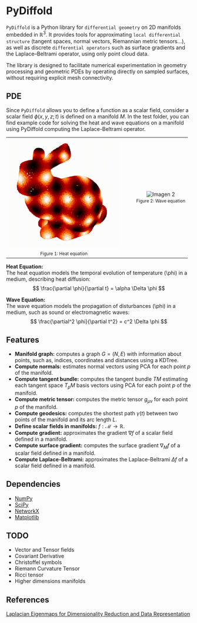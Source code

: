 # PyDiffold
`PyDiffold` is a Python library for `differential geometry` on 2D manifolds embedded in $\mathbb{R}^3$. It provides tools for approximating `local differential structure` (tangent spaces, normal vectors, Riemannian metric tensors...), as well as discrete `differential operators` such as surface gradients and the Laplace–Beltrami 
operator, using only point cloud data.

The library is designed to facilitate numerical experimentation in geometry processing and geometric PDEs by operating directly on sampled surfaces, 
without requiring explicit mesh connectivity.

## PDE
Since `PyDiffold` allows you to define a function as a scalar field, consider a scalar field $\phi(x,y,z;t)$ is defined on a manifold $M$. In the test folder, you can find example code for solving the heat and wave equations on a manifold using PyDiffold computing the Laplace-Beltrami operator.

<table align="center">
  <tr>
    <td align="center">
      <img src="/img/heat_equation.gif" alt="Imagen 1" width="300"/><br/>
      <small>Figure 1: Heat equation</small>
    </td>
    <td align="center" style="padding-left: 40px;">
      <img src="/img/wave_equation.gif" alt="Imagen 2" width="300"/><br/>
      <small>Figure 2: Wave equation</small>
    </td>
  </tr>
</table>

**Heat Equation:**  
The heat equation models the temporal evolution of temperature \(\phi\) in a medium, describing heat diffusion:  
$$
\frac{\partial \phi}{\partial t} = \alpha \Delta \phi
$$

**Wave Equation:**  
The wave equation models the propagation of disturbances \(\phi\) in a medium, such as sound or electromagnetic waves:  
$$
\frac{\partial^2 \phi}{\partial t^2} = c^2 \Delta \phi
$$

## Features
* **Manifold graph:** computes a graph $G = (N,E)$ with information about points, such as, indices, coordinates and distances using a KDTree.
* **Compute normals:** estimates normal vectors using PCA for each point $p$ of the manifold.
* **Compute tangent bundle:** computes the tangent bundle $TM$ estimating each tangent space $T_pM$ basis vectors using PCA for each point $p$ of the manifold.
* **Compute metric tensor:** computes the metric tensor $g_{\mu \nu}$ for each point $p$ of the manifold.
* **Compute geodesics:** computes the shortest path $\gamma(t)$ between two points of the manifold and its arc length $L$.
* **Define scalar fields in manifolds:** $f : \mathcal{M} \rightarrow \mathbb{R}$.
* **Compute gradient:** approximates the gradient $\nabla f$ of a scalar field defined in a manifold.
* **Compute surface gradient:** computes the surface gradient $\nabla_M f$ of a scalar field defined in a manifold.
* **Compute Laplace-Beltrami:** approximates the Laplace-Beltrami $\Delta f$ of a scalar field defined in a manifold.

## Dependencies
* [NumPy](https://github.com/numpy/numpy)
* [SciPy](https://github.com/scipy/scipy)
* [NetworkX](https://github.com/networkx/networkx)
* [Matplotlib](https://github.com/matplotlib/matplotlib)

## TODO
* Vector and Tensor fields
* Covariant Derivative
* Christoffel symbols
* Riemann Curvature Tensor
* Ricci tensor
* Higher dimensions manifolds

## References
[Laplacian Eigenmaps for Dimensionality Reduction and Data Representation](https://www2.imm.dtu.dk/projects/manifold/Papers/Laplacian.pdf)